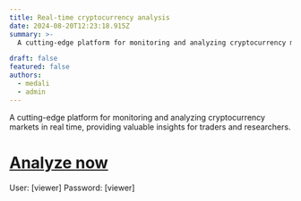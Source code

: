 ```yaml
---
title: Real-time cryptocurrency analysis
date: 2024-08-20T12:23:18.915Z
summary: >-
  A cutting-edge platform for monitoring and analyzing cryptocurrency markets in real time, providing valuable insights for traders and researchers.

draft: false
featured: false
authors:
  - medali
  - admin
---
```

A cutting-edge platform for monitoring and analyzing cryptocurrency markets in real time, providing valuable insights for traders and researchers.
# [Analyze now](https://spalytics.deslabcloud.com/d/fdrxru6p5oj5sc/binance-dashboard-sparkstreaming?orgId=1&amp;from=1722424221560&amp;to=1722431421560&refresh=5s)

User: [viewer]		Password: [viewer]